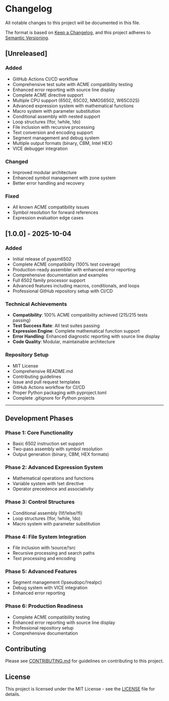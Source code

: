 # Changelog

All notable changes to this project will be documented in this file.

The format is based on [Keep a Changelog](https://keepachangelog.com/en/1.0.0/),
and this project adheres to [Semantic Versioning](https://semver.org/spec/v2.0.0.html).

## [Unreleased]

### Added
- GitHub Actions CI/CD workflow
- Comprehensive test suite with ACME compatibility testing
- Enhanced error reporting with source line display
- Complete ACME directive support
- Multiple CPU support (6502, 65C02, NMOS6502, W65C02S)
- Advanced expression system with mathematical functions
- Macro system with parameter substitution
- Conditional assembly with nested support
- Loop structures (!for, !while, !do)
- File inclusion with recursive processing
- Text conversion and encoding support
- Segment management and debug system
- Multiple output formats (binary, CBM, Intel HEX)
- VICE debugger integration

### Changed
- Improved modular architecture
- Enhanced symbol management with zone system
- Better error handling and recovery

### Fixed
- All known ACME compatibility issues
- Symbol resolution for forward references
- Expression evaluation edge cases

## [1.0.0] - 2025-10-04

### Added
- Initial release of pyasm6502
- Complete ACME compatibility (100% test coverage)
- Production-ready assembler with enhanced error reporting
- Comprehensive documentation and examples
- Full 6502 family processor support
- Advanced features including macros, conditionals, and loops
- Professional GitHub repository setup with CI/CD

### Technical Achievements
- **Compatibility**: 100% ACME compatibility achieved (215/215 tests passing)
- **Test Success Rate**: All test suites passing
- **Expression Engine**: Complete mathematical function support
- **Error Handling**: Enhanced diagnostic reporting with source line display
- **Code Quality**: Modular, maintainable architecture

### Repository Setup
- MIT License
- Comprehensive README.md
- Contributing guidelines
- Issue and pull request templates
- GitHub Actions workflow for CI/CD
- Proper Python packaging with pyproject.toml
- Complete .gitignore for Python projects

---

## Development Phases

### Phase 1: Core Functionality
- Basic 6502 instruction set support
- Two-pass assembly with symbol resolution
- Output generation (binary, CBM, HEX formats)

### Phase 2: Advanced Expression System
- Mathematical operations and functions
- Variable system with !set directive
- Operator precedence and associativity

### Phase 3: Control Structures
- Conditional assembly (!if/!else/!fi)
- Loop structures (!for, !while, !do)
- Macro system with parameter substitution

### Phase 4: File System Integration
- File inclusion with !source/!src
- Recursive processing and search paths
- Text processing and encoding

### Phase 5: Advanced Features
- Segment management (!pseudopc/!realpc)
- Debug system with VICE integration
- Enhanced error reporting

### Phase 6: Production Readiness
- Complete ACME compatibility testing
- Enhanced error reporting with source line display
- Professional repository setup
- Comprehensive documentation

## Contributing

Please see [CONTRIBUTING.md](CONTRIBUTING.md) for guidelines on contributing to this project.

## License

This project is licensed under the MIT License - see the [LICENSE](LICENSE) file for details.
